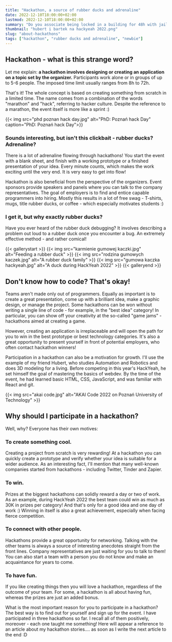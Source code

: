 ```yaml
---
title: "Hackathon, a source of rubber ducks and adrenaline"
date: 2022-12-10T18:00:00+02:00
lastmod: 2022-12-10T18:00:00+02:00
summary: "Do you associate being locked in a building for 48h with jail? Throw in free coffee, pizza and internet access, and people will lock themselves up voluntarily!"
thumbnail: "hubert i bartek na hackyeah 2022.png"
slug: "about-hackathons"
tags: ["hackathon", "rubber ducks and adrenaline", "newbie"]
---
```


## Hackathon - what is this strange word?

Let me explain: **a hackathon involves designing or creating an application on a topic set by the organizer.** Participants work alone or in groups of up to 5-6 people. The imposed time limit usually ranges from 8h to 72h. 

That's it! The whole concept is based on creating something from scratch in a limited time. The name comes from a combination of the words "marathon" and "hack", referring to hacker culture. Despite the reference to a marathon, the event itself is more like a sprint :) 

{{< img src="phd poznan hack day.jpg" alt="PhD: Poznań hack Day" caption="PhD: Poznań hack Day">}}


### Sounds interesting, but isn't this clickbait - rubber ducks? Adrenaline? 

There is a lot of adrenaline flowing through hackathons! You start the event with a blank sheet, and finish with a working prototype or a finished presentation of your idea. Every minute counts, which makes the work exciting until the very end. It is very easy to get into flow! 

Hackathon is also beneficial from the perspective of the organizers. Event sponsors provide speakers and panels where you can talk to the company representatives. The goal of employers is to find and entice capable programmers into hiring. Mostly this results in a lot of free swag - T-shirts, mugs, title rubber ducks, or coffee - which especially motivates students :) 

### I get it, but why exactly rubber ducks?

Have you ever heard of the rubber duck debugging? It involves describing a problem out loud to a rubber duck once you encounter a bug. An extremely effective method - and rather comical!

{{< gallerystart >}}
{{< img src="karmienie gumowej kaczki.jpg" alt="Feeding a rubber duck" >}}
{{< img src="rodzina gumowych kaczek.jpg" alt="A rubber duck family" >}}
{{< img src="gumowa kaczka hackyeah.jpg" alt="A duck during HackYeah 2022" >}}
{{< galleryend >}}


## Don't know how to code? That's okay!

Teams aren't made only out of programmers. Equally as important is to create a great presentation, come up with a brilliant idea, make a graphic design, or manage the project. Some hackathons can be won without writing a single line of code - for example, in the "best idea" category!  In particular, you can show off your creativity at the so-called "game jams" - hackathons aimed at creating a game.

However, creating an application is irreplaceable and will open the path for you to win in the best prototype or best technology categories. It's also a great opportunity to present yourself in front of potential employers, who often contact hackathon winners!

Participation in a hackathon can also be a motivation for growth. I'll use the example of my friend Hubert, who studies Automation and Robotics and does 3D modeling for a living. Before competing in this year's HackYeah, he set himself the goal of mastering the basics of webdev. By the time of the event, he had learned basic HTML, CSS, JavaScript, and was familiar with React and git.  

{{< img src="akai code.jpg" alt="AKAI Code 2022 on Poznań University of Technology" >}}

## Why should I participate in a hackathon?

Well, why? Everyone has their own motives:

### To create something cool.
Creating a project from scratch is very rewarding! At a hackathon you can quickly create a prototype and verify whether your idea is suitable for a wider audience. As an interesting fact, I'll mention that many well-known companies started from hackathons - including Twitter, Tinder and Zapier.

### To win.

Prizes at the biggest hackathons can solidly reward a day or two of work. As an example, during HackYeah 2022 the best team could win as much as 30K in prizes per category! And that's only for a good idea and one day of work :) Winning in itself is also a great achievement, especially when facing fierce competition.

### To connect with other people.

Hackathons provide a great opportunity for networking. Talking with the other teams is always a source of interesting anecdotes straight from the front lines. Company representatives are just waiting for you to talk to them! You can also start a team with a person you do not know and make an acquaintance for years to come.

### To have fun.

If you like creating things then you will love a hackathon, regardless of the outcome of your team. For some, a hackathon is all about having fun, whereas the prizes are just an added bonus. 

What is the most important reason for you to participate in a hackathon? The best way is to find out for yourself and sign up for the event. I have participated in three hackathons so far. I recall all of them positively, moreover - each one taught me something! Here will appear a reference to an article about my hackathon stories.... as soon as I write the next article to the end :D